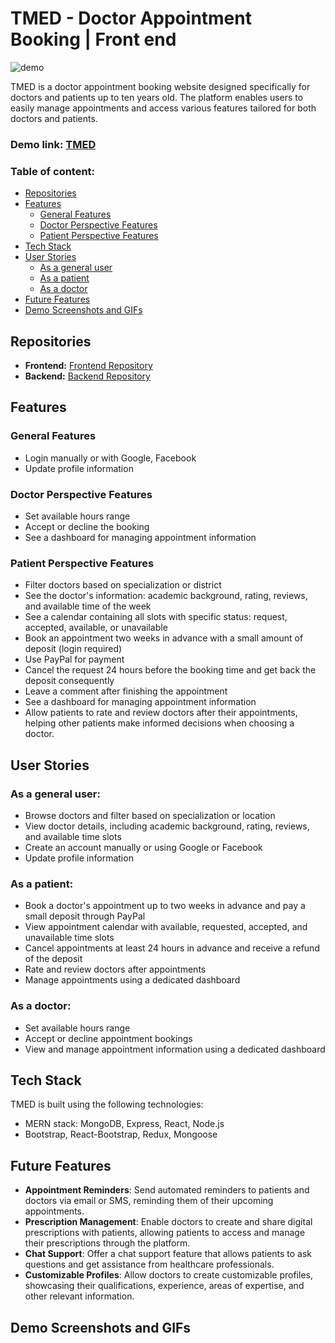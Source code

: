 # TMED - Doctor Appointment Booking | Front end
![demo](https://img.shields.io/badge/demo-live-brightgreen)

TMED is a doctor appointment booking website designed specifically for doctors and patients up to ten years old. The platform enables users to easily manage appointments and access various features tailored for both doctors and patients.

### Demo link: [TMED](https://tmed.netlify.app)

### Table of content:
- [Repositories](#Repositories)
- [Features](#Features)
    - [General Features](#General-Features)
    - [Doctor Perspective Features](#Doctor-Perspective-Features)
    - [Patient Perspective Features](#Patient-Perspective-Features)
- [Tech Stack](#Tech-Stack)
- [User Stories](#User-Stories)
    - [As a general user](#As-a-general-user)
    - [As a patient](#As-a-patient)
    - [As a doctor](#As-a-doctor)
- [Future Features](#Future-Features)
- [Demo Screenshots and GIFs](#Demo-Screenshots-and-GIFs)

## Repositories
- **Frontend:** [Frontend Repository](https://github.com/minhtan7/tmed-fe)
- **Backend:** [Backend Repository](https://github.com/minhtan7/tmed-be)

## Features
### General Features
- Login manually or with Google, Facebook
- Update profile information
### Doctor Perspective Features
- Set available hours range
- Accept or decline the booking
- See a dashboard for managing appointment information
### Patient Perspective Features
- Filter doctors based on specialization or district
- See the doctor's information: academic background, rating, reviews, and available time of the week
- See a calendar containing all slots with specific status: request, accepted, available, or unavailable
- Book an appointment two weeks in advance with a small amount of deposit (login required)
- Use PayPal for payment
- Cancel the request 24 hours before the booking time and get back the deposit consequently
- Leave a comment after finishing the appointment
- See a dashboard for managing appointment information
- Allow patients to rate and review doctors after their appointments, helping other patients make informed decisions when choosing a doctor.

## User Stories
### As a general user:
- Browse doctors and filter based on specialization or location
- View doctor details, including academic background, rating, reviews, and available time slots
- Create an account manually or using Google or Facebook
- Update profile information
### As a patient:
- Book a doctor's appointment up to two weeks in advance and pay a small deposit through PayPal
- View appointment calendar with available, requested, accepted, and unavailable time slots
- Cancel appointments at least 24 hours in advance and receive a refund of the deposit
- Rate and review doctors after appointments
- Manage appointments using a dedicated dashboard
### As a doctor:
- Set available hours range
- Accept or decline appointment bookings
- View and manage appointment information using a dedicated dashboard
## Tech Stack
TMED is built using the following technologies:

- MERN stack: MongoDB, Express, React, Node.js
- Bootstrap, React-Bootstrap, Redux, Mongoose

## Future Features
- **Appointment Reminders**: Send automated reminders to patients and doctors via email or SMS, reminding them of their upcoming appointments.
- **Prescription Management**: Enable doctors to create and share digital prescriptions with patients, allowing patients to access and manage their prescriptions through the platform.
- **Chat Support**: Offer a chat support feature that allows patients to ask questions and get assistance from healthcare professionals.
- **Customizable Profiles**: Allow doctors to create customizable profiles, showcasing their qualifications, experience, areas of expertise, and other relevant information.

## Demo Screenshots and GIFs
